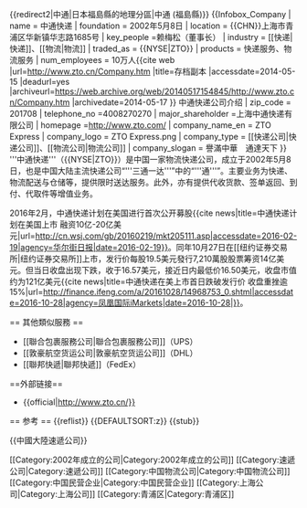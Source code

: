 {{redirect2|中通|日本福島縣的地理分區|中通 (福島縣)}}
{{Infobox_Company 
| name = 中通快递
| foundation = 2002年5月8日
| location   = {{CHN}}上海市青浦区华新镇华志路1685号
| key_people =赖梅松（董事长）
| industry = [[快递|快递]]、[[物流|物流]]
| traded_as = {{NYSE|ZTO}}
| products = 快递服务、物流服务
| num_employees = 10万人<ref>{{cite web |url=http://www.zto.cn/Company.htm |title=存档副本 |accessdate=2014-05-15 |deadurl=yes |archiveurl=https://web.archive.org/web/20140517154845/http://www.zto.cn/Company.htm |archivedate=2014-05-17 }} 中通快递公司介绍</ref>
| zip_code = 201708
| telephone_no =4008270270 
| major_shareholder =上海中通快递有限公司
| homepage =http://www.zto.com/
| company_name_en = ZTO Express
| company_logo = ZTO Express.png
| company_type = [[快递公司|快递公司]]、[[物流公司|物流公司]]
| company_slogan = 譽滿中華　通達天下
}}
'''中通快递'''（{{NYSE|ZTO}}）是中国一家物流快递公司，成立于2002年5月8日，也是中国大陆主流快递公司“'''三通一达'''”中的“'''通'''”。主要业务为快递、物流配送与仓储等，提供限时送达服务。此外，亦有提供代收货款、签单返回、到付、代取件等增值业务。

2016年2月，中通快递计划在美国进行首次公开募股<ref>{{cite news|title=中通快递计划在美国上市 融资10亿-20亿美元|url=http://cn.wsj.com/gb/20160219/mkt205111.asp|accessdate=2016-02-19|agency=华尔街日报|date=2016-02-19}}</ref>。同年10月27日在[[纽约证券交易所|纽约证券交易所]]上市，发行价每股19.5美元發行7,210萬股股票筹资14亿美元。但当日收盘出现下跌，收于16.57美元，接近日内最低价16.50美元，收盘市值约为121亿美元<ref>{{cite news|title=中通快递在美上市首日跌破发行价 收盘重挫逾15%|url=http://finance.ifeng.com/a/20161028/14968753_0.shtml|accessdate=2016-10-28|agency=凤凰国际iMarkets|date=2016-10-28|}}</ref>。

== 其他類似服務 ==
* [[聯合包裹服務公司|聯合包裹服務公司]]（UPS）
* [[敦豪航空货运公司|敦豪航空货运公司]]（DHL）
* [[聯邦快遞|聯邦快遞]]（FedEx）

==外部链接==
* {{official|http://www.zto.cn/}}

== 参考 ==
{{reflist}}
{{DEFAULTSORT:z}}
{{stub}}

{{中國大陸速遞公司}}

[[Category:2002年成立的公司|Category:2002年成立的公司]]
[[Category:速遞公司|Category:速遞公司]]
[[Category:中国物流公司|Category:中国物流公司]]
[[Category:中国民营企业|Category:中国民营企业]]
[[Category:上海公司|Category:上海公司]]
[[Category:青浦区|Category:青浦区]]